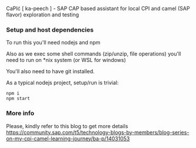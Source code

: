 
CaPIć [ ka-peech ] - SAP CAP based assistant for local CPI and camel (SAP flavor) exploration and testing

### Setup and host dependencies
To run this you'll need nodejs and npm

Also as we exec some shell commands (zip/unzip, file operations) you'll need to run on *nix system (or WSL for windows)

You'll also need to have git installed.

As a typical nodejs project, setup/run is trivial:
```
npm i
npm start
```

### More info
Please, kindly refer to this blog to get more details https://community.sap.com/t5/technology-blogs-by-members/blog-series-on-my-cpi-camel-learning-journey/ba-p/14031053
